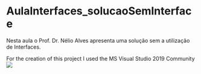 # AulaInterfaces_solucaoSemInterface
Nesta aula o Prof. Dr. Nélio Alves apresenta uma solução sem a utilização de Interfaces.

For the creation of this project I used the MS Visual Studio 2019 Community
<img src="https://github.com/MarceloCorrea0827/AulaInterfaces_solucaoSemInterface/commit/b95bc9456cbf1f06f03a15d184f5d80f112e09d9">
